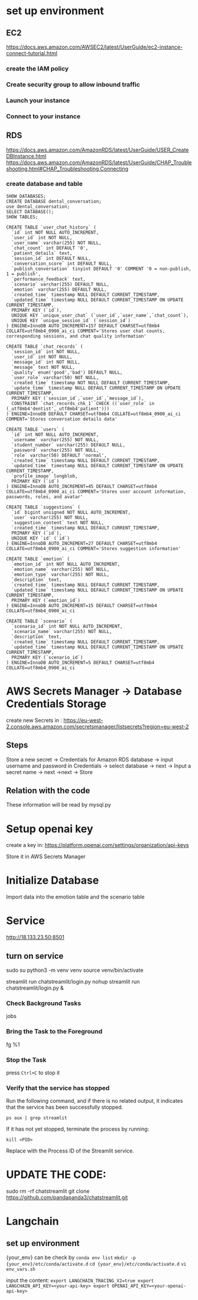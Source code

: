 # set up environment
## EC2
https://docs.aws.amazon.com/AWSEC2/latest/UserGuide/ec2-instance-connect-tutorial.html
### create the IAM policy
### Create security group to allow inbound traffic
### Launch your instance
### Connect to your instance

## RDS
https://docs.aws.amazon.com/AmazonRDS/latest/UserGuide/USER_CreateDBInstance.html
https://docs.aws.amazon.com/AmazonRDS/latest/UserGuide/CHAP_Troubleshooting.html#CHAP_Troubleshooting.Connecting
### create database and table

```
SHOW DATABASES;
CREATE DATABASE dental_conversation;
use dental_conversation;
SELECT DATABASE();
SHOW TABLES;

CREATE TABLE `user_chat_history` (
  `id` int NOT NULL AUTO_INCREMENT,
  `user_id` int NOT NULL,
  `user_name` varchar(255) NOT NULL,
  `chat_count` int DEFAULT '0',
  `patient_details` text,
  `session_id` int DEFAULT NULL,
  `conversation_score` int DEFAULT NULL,
  `publish_conversation` tinyint DEFAULT '0' COMMENT '0 = non-publish, 1 = publish',
  `performance_feedback` text,
  `scenario` varchar(255) DEFAULT NULL,
  `emotion` varchar(255) DEFAULT NULL,
  `created_time` timestamp NULL DEFAULT CURRENT_TIMESTAMP,
  `updated_time` timestamp NULL DEFAULT CURRENT_TIMESTAMP ON UPDATE CURRENT_TIMESTAMP,
  PRIMARY KEY (`id`),
  UNIQUE KEY `unique_user_chat` (`user_id`,`user_name`,`chat_count`),
  UNIQUE KEY `unique_session_id` (`session_id`)
) ENGINE=InnoDB AUTO_INCREMENT=157 DEFAULT CHARSET=utf8mb4 COLLATE=utf8mb4_0900_ai_ci COMMENT='Stores user chat counts, corresponding sessions, and chat quality information'

CREATE TABLE `chat_records` (
  `session_id` int NOT NULL,
  `user_id` int NOT NULL,
  `message_id` int NOT NULL,
  `message` text NOT NULL,
  `quality` enum('good','bad') DEFAULT NULL,
  `user_role` varchar(50) NOT NULL,
  `created_time` timestamp NOT NULL DEFAULT CURRENT_TIMESTAMP,
  `update_time` timestamp NULL DEFAULT CURRENT_TIMESTAMP ON UPDATE CURRENT_TIMESTAMP,
  PRIMARY KEY (`session_id`,`user_id`,`message_id`),
  CONSTRAINT `chat_records_chk_1` CHECK ((`user_role` in (_utf8mb4'dentist',_utf8mb4'patient')))
) ENGINE=InnoDB DEFAULT CHARSET=utf8mb4 COLLATE=utf8mb4_0900_ai_ci COMMENT='Stores conversation details data'

CREATE TABLE `users` (
  `id` int NOT NULL AUTO_INCREMENT,
  `username` varchar(255) NOT NULL,
  `student_number` varchar(255) DEFAULT NULL,
  `password` varchar(255) NOT NULL,
  `role` varchar(50) DEFAULT 'normal',
  `created_time` timestamp NULL DEFAULT CURRENT_TIMESTAMP,
  `updated_time` timestamp NULL DEFAULT CURRENT_TIMESTAMP ON UPDATE CURRENT_TIMESTAMP,
  `profile_image` longblob,
  PRIMARY KEY (`id`)
) ENGINE=InnoDB AUTO_INCREMENT=45 DEFAULT CHARSET=utf8mb4 COLLATE=utf8mb4_0900_ai_ci COMMENT='Stores user account information, passwords, roles, and avatar'

CREATE TABLE `suggestions` (
  `id` bigint unsigned NOT NULL AUTO_INCREMENT,
  `user` varchar(255) NOT NULL,
  `suggestion_content` text NOT NULL,
  `created_time` timestamp NULL DEFAULT CURRENT_TIMESTAMP,
  PRIMARY KEY (`id`),
  UNIQUE KEY `id` (`id`)
) ENGINE=InnoDB AUTO_INCREMENT=27 DEFAULT CHARSET=utf8mb4 COLLATE=utf8mb4_0900_ai_ci COMMENT='Stores suggestion information'

CREATE TABLE `emotion` (
  `emotion_id` int NOT NULL AUTO_INCREMENT,
  `emotion_name` varchar(255) NOT NULL,
  `emotion_type` varchar(255) NOT NULL,
  `description` text,
  `created_time` timestamp NULL DEFAULT CURRENT_TIMESTAMP,
  `updated_time` timestamp NULL DEFAULT CURRENT_TIMESTAMP ON UPDATE CURRENT_TIMESTAMP,
  PRIMARY KEY (`emotion_id`)
) ENGINE=InnoDB AUTO_INCREMENT=15 DEFAULT CHARSET=utf8mb4 COLLATE=utf8mb4_0900_ai_ci

CREATE TABLE `scenario` (
  `scenario_id` int NOT NULL AUTO_INCREMENT,
  `scenario_name` varchar(255) NOT NULL,
  `description` text,
  `created_time` timestamp NULL DEFAULT CURRENT_TIMESTAMP,
  `updated_time` timestamp NULL DEFAULT CURRENT_TIMESTAMP ON UPDATE CURRENT_TIMESTAMP,
  PRIMARY KEY (`scenario_id`)
) ENGINE=InnoDB AUTO_INCREMENT=5 DEFAULT CHARSET=utf8mb4 COLLATE=utf8mb4_0900_ai_ci

```

# AWS Secrets Manager -> Database Credentials Storage
create new Secrets in :
https://eu-west-2.console.aws.amazon.com/secretsmanager/listsecrets?region=eu-west-2
## Steps
Store a new secret -> Credentials for Amazon RDS database -> input username and password in Credentials -> select database -> next -> Input a secret name -> next ->next -> Store

## Relation with the code
These information will be read by mysql.py

# Setup openai key
create a key in: https://platform.openai.com/settings/organization/api-keys

Store it in AWS Secrets Manager

# Initialize Database
Import data into the emotion table and the scenario table

# Service

http://18.133.23.50:8501

## turn on service
sudo su
python3 -m venv venv
source venv/bin/activate

streamlit run chatstreamlit/login.py
nohup streamlit run chatstreamlit/login.py &

### Check Background Tasks
jobs

### Bring the Task to the Foreground
fg %1
### Stop the Task
press `Ctrl+C` to stop it
### Verify that the service has stopped
Run the following command, and if there is no related output, it indicates that the service has been successfully stopped.

`ps aux | grep streamlit`

If it has not yet stopped, terminate the process by running:

`kill <PID>`

Replace <PID> with the Process ID of the Streamlit service.

# UPDATE THE CODE:
sudo rm -rf chatstreamlit
git clone https://github.com/pandapanda3/chatstreamlit.git

# Langchain
## set up environment
{your_env} can be check by `conda env list`
`mkdir -p {your_env}/etc/conda/activate.d`
`cd {your_env}/etc/conda/activate.d`
`vi env_vars.sh`

input the content:
`export LANGCHAIN_TRACING_V2=true
export LANGCHAIN_API_KEY=<your-api-key>
export OPENAI_API_KEY=<your-openai-api-key>
`

